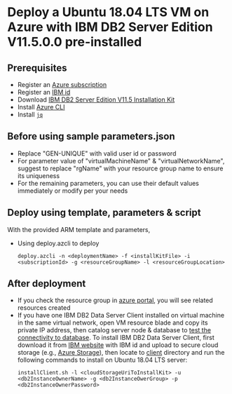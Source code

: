 # Deploy a Ubuntu 18.04 LTS VM on Azure with IBM DB2 Server Edition V11.5.0.0 pre-installed

## Prerequisites
 - Register an [Azure subscription](https://azure.microsoft.com/en-us/)
 - Register an [IBM id](https://idaas.iam.ibm.com/idaas/mtfim/sps/authsvc?PolicyId=urn:ibm:security:authentication:asf:basicldapuser)
 - Download [IBM DB2 Server Edition V11.5 Installation Kit](https://www.ibm.com/account/reg/sg-en/signup?formid=urx-33669)
 - Install [Azure CLI](https://docs.microsoft.com/cli/azure/install-azure-cli?view=azure-cli-latest)
 - Install [`jq`](https://stedolan.github.io/jq/download/)

 ## Before using sample parameters.json
 - Replace "GEN-UNIQUE" with valid user id or password
 - For parameter value of "virtualMachineName" & "virtualNetworkName", suggest to replace "rgName" with your resource group name to ensure its uniqueness
 - For the remaining parameters, you can use their default values immediately or modify per your needs
 
 ## Deploy using template, parameters & script
 With the provided ARM template and parameters, 
 - Using deploy.azcli to deploy
     ```
     deploy.azcli -n <deploymentName> -f <installKitFile> -i <subscriptionId> -g <resourceGroupName> -l <resourceGroupLocation>
     ```

## After deployment
- If you check the resource group in [azure portal](https://portal.azure.com/), you will see related resources created
- If you have one IBM DB2 Data Server Client installed on virtual machine in the same virtual network, open VM resource blade and copy its private IP address, then catalog server node & database to [test the connectivity to database](https://www.ibm.com/support/knowledgecenter/en/SSEPGG_11.5.0/com.ibm.swg.im.dbclient.install.doc/doc/t0070357.html). To install IBM DB2 Data Server Client, first download it from [IBM website](https://www-01.ibm.com/marketing/iwm/iwm/web/download.do?source=swg-idsc97&transactionid=456003434&pageType=urx&S_PKG=linuxamd) with IBM id and upload to secure cloud storage (e.g., [Azure Storage](https://azure.microsoft.com/en-us/services/storage/)), then locate to [client](https://github.com/majguo/arm-ubuntu-db2/tree/master/client) directory and run the following commands to install on Ubuntu 18.04 LTS server:
    ```
    installClient.sh -l <cloudStorageUriToInstallKit> -u <db2InstanceOwnerName> -g <db2InstanceOwerGroup> -p <db2InstanceOwnerPassword>
    ```
